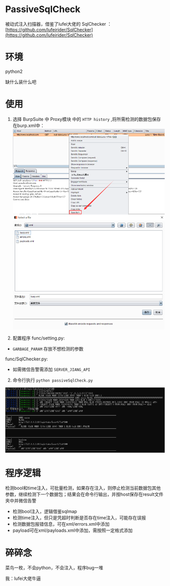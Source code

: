 # PassiveSqlCheck
被动式注入扫描器，借鉴了lufei大佬的 SqlChecker ： [https://github.com/lufeirider/SqlChecker](https://github.com/lufeirider/SqlChecker)

# 环境
python2

缺什么装什么吧

# 使用
1. 选择 BurpSuite 中 Proxy模块 中的 `HTTP history` ,将所需检测的数据包保存在burp.xml中：
![](./img/passiveSqlCheck00.png)
![](./img/passiveSqlCheck01.png)

2. 配置程序
func/setting.py:
- `GARBAGE_PARAM` 存放不想检测的参数

func/SqlChecker.py:
- 如需微信告警需添加 `SERVER_JIANG_API`

2. 命令行执行 `python passiveSqlCheck.py` 

![](./img/passiveSqlCheck02.png)

# 程序逻辑
检测bool和time注入，可批量检测，如果存在注入，则停止检测当前数据包其他参数，继续检测下一个数据包；结果会在命令行输出，并按host保存在result文件夹中并微信告警

- 检测bool注入，逻辑借鉴sqlmap
- 检测time注入，但只是凭超时判断是否存在time注入，可能存在误报
- 检测数据包报错信息，可在xml/errors.xml中添加
- payload可在xml/payloads.xml中添加，需按照一定格式添加

# 碎碎念
菜鸟一枚，不会python，不会注入，程序bug一堆


我：lufei大佬牛逼